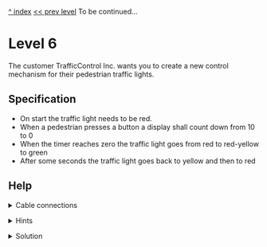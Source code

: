 [^ index](index) [<< prev level](level5) To be continued...

# Level 6

The customer TrafficControl Inc. wants you to create a new control mechanism for their pedestrian traffic lights.

## Specification

- On start the traffic light needs to be red.
- When a pedestrian presses a button a display shall count down from 10 to 0
- When the timer reaches zero the traffic light goes from red to red-yellow to green
- After some seconds the traffic light goes back to yellow and then to red 

## Help


<details markdown=1><summary>Cable connections</summary>
  
- MCU1-P0 -> Button1
- MCU1-P1 -> Red LED
- MCU1-X0 -> Display
- MCU1-X1 -> MCU2-X0
- MCU1-P0 -> Green LED
- MCU1-P1 -> Yellow LED
 
</details>

<p></p>

<details markdown=1><summary>Hints</summary>
  
- MCU2 should control the green and yellow LEDs when MCU1 sends an XBus signal
- MCU1 displays the countdown in a loop and then sends the signal to MCU2
- After sending the signal MCU1 waits for an XBus signal from MCU2 to switch back to red
 
</details>

<p></p>

<details markdown=1><summary>Solution</summary>

MCU1

```
start:
mov 100 p1
teq p0 100
- jmp start
mov 10 acc
loop:
sub 1
mov acc x0
slp 4
tgt acc 0
+ jmp loop
mov 1 x1
slp 4
mov 0 p1
mov x1 dat
```

MCU2

```
teq x0 1
+ mov 100 p1
+ slp 5
+ mov 0 p1
+ mov 100 p0
+ slp 30
+ mov 0 p0
+ mov 100 p1
+ slp 5
+ mov 0 p1
+ mov 0 x0
```

</details>
